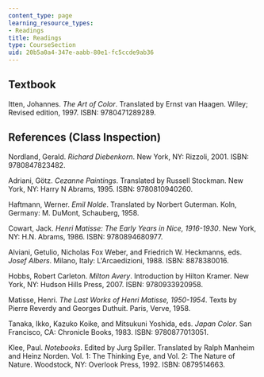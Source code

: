 ```yaml
---
content_type: page
learning_resource_types:
- Readings
title: Readings
type: CourseSection
uid: 20b5a0a4-347e-aabb-80e1-fc5ccde9ab36
---
```


Textbook
--------

Itten, Johannes. _The Art of Color_. Translated by Ernst van Haagen. Wiley; Revised edition, 1997. ISBN: 9780471289289.

References (Class Inspection)
-----------------------------

Nordland, Gerald. _Richard Diebenkorn_. New York, NY: Rizzoli, 2001. ISBN: 9780847823482.

Adriani, Götz. _Cezanne Paintings_. Translated by Russell Stockman. New York, NY: Harry N Abrams, 1995. ISBN: 9780810940260.

Haftmann, Werner. _Emil Nolde_. Translated by Norbert Guterman. Koln, Germany: M. DuMont, Schauberg, 1958.

Cowart, Jack. _Henri Matisse: The Early Years in Nice, 1916-1930_. New York, NY: H.N. Abrams, 1986. ISBN: 9780894680977.

Alviani, Getulio, Nicholas Fox Weber, and Friedrich W. Heckmanns, eds. _Josef Albers_. Milano, Italy: L'Arcaedizioni, 1988. ISBN: 8878380016.

Hobbs, Robert Carleton. _Milton Avery_. Introduction by Hilton Kramer. New York, NY: Hudson Hills Press, 2007. ISBN: 9780933920958.

Matisse, Henri. _The Last Works of Henri Matisse, 1950-1954_. Texts by Pierre Reverdy and Georges Duthuit. Paris, Verve, 1958.

Tanaka, Ikko, Kazuko Koike, and Mitsukuni Yoshida, eds. _Japan Color_. San Francisco, CA: Chronicle Books, 1983. ISBN: 9780877013051.

Klee, Paul. _Notebooks_. Edited by Jurg Spiller. Translated by Ralph Manheim and Heinz Norden. Vol. 1: The Thinking Eye, and Vol. 2: The Nature of Nature. Woodstock, NY: Overlook Press, 1992. ISBN: 0879514663.